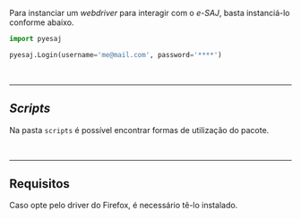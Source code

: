 Para instanciar um _webdriver_ para interagir com o _e-SAJ_, basta instanciá-lo conforme abaixo.

```python
import pyesaj

pyesaj.Login(username='me@mail.com', password='****')
```

<br>

---

## _Scripts_

Na pasta `scripts` é possível encontrar formas de utilização do pacote.

<br>

---

## Requisitos

Caso opte pelo driver do Firefox, é necessário tê-lo instalado.
